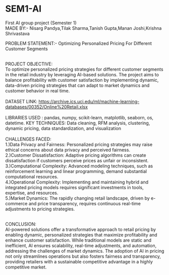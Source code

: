 # SEM1-AI
First AI group project (Semester 1)
<br>
MADE BY:- Nisarg Pandya,Tilak Sharma,Tanish Gupta,Manan Joshi,Krishna Shrivastava

PROBLEM STATEMENT:- Optimizing Personalized Pricing For Different Customer Segments
<br>
<br>

PROJECT OBJECTIVE:
<br>
To optimize personalized pricing strategies for different customer segments in the retail industry by leveraging AI-based solutions. The project aims to balance profitability with customer satisfaction by implementing dynamic, data-driven pricing strategies that can adapt to market dynamics and customer behavior in real time.
<br>
<br>
DATASET LINK: https://archive.ics.uci.edu/ml/machine-learning-databases/00352/Online%20Retail.xlsx
<br>
<br>
LIBRARIES USED : pandas, numpy, scikit-learn, matplotlib, seaborn, os, datetime.
KEY TECHNIQUES: Data cleaning, RFM analysis, clustering, dynamic pricing, data standardization, and visualization
<br>
<br>
CHALLENGES FACED:
<br>
1.)Data Privacy and Fairness: Personalized pricing strategies may raise ethical concerns about data privacy and perceived fairness.
<br>
2.)Customer Dissatisfaction: Adaptive pricing algorithms can create dissatisfaction if customers perceive prices as unfair or inconsistent.
<br>
3.)Computational Complexity: Advanced modeling techniques, such as reinforcement learning and linear programming, demand substantial computational resources.
<br>
4.)Operational Complexity: Implementing and maintaining hybrid and integrated pricing models requires significant investments in tools, expertise, and resources.
<br>
5.)Market Dynamics: The rapidly changing retail landscape, driven by e-commerce and price transparency, requires continuous real-time adjustments to pricing strategies.
<br>
<br>

CONCLUSION:
<br>
AI-powered solutions offer a transformative approach to retail pricing by enabling dynamic, personalized strategies that maximize profitability and enhance customer satisfaction. While traditional models are static and inefficient, AI ensures scalability, real-time adjustments, and automation, addressing the challenges of market dynamics. The adoption of AI in pricing not only streamlines operations but also fosters fairness and transparency, providing retailers with a sustainable competitive advantage in a highly competitive market.





